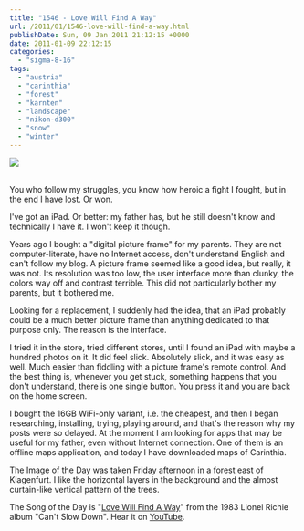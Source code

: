 ```yaml
---
title: "1546 - Love Will Find A Way"
url: /2011/01/1546-love-will-find-a-way.html
publishDate: Sun, 09 Jan 2011 21:12:15 +0000
date: 2011-01-09 22:12:15
categories: 
  - "sigma-8-16"
tags: 
  - "austria"
  - "carinthia"
  - "forest"
  - "karnten"
  - "landscape"
  - "nikon-d300"
  - "snow"
  - "winter"
---
```

<div class="container">
<div class="center"><a target="_blank" href="https://d25zfm9zpd7gm5.cloudfront.net/1200x1200/2011/20110107_144833_ps.jpg"><img src="https://d25zfm9zpd7gm5.cloudfront.net/0600x0600/2011/20110107_144833_ps.jpg" /></a></div>
</div>
<br />

You who follow my struggles, you know how heroic a fight I fought, but in the end I have lost. Or won.

I've got an iPad. Or better: my father has, but he still doesn't know and technically I have it. I won't keep it though.

Years ago I bought a "digital picture frame" for my parents. They are not computer-literate, have no Internet access, don't understand English and can't follow my blog. A picture frame seemed like a good idea, but really, it was not. Its resolution was too low, the user interface more than clunky, the colors way off and contrast terrible. This did not particularly bother my parents, but it bothered me.

Looking for a replacement, I suddenly had the idea, that an iPad probably could be a much better picture frame than anything dedicated to that purpose only. The reason is the interface.

I tried it in the store, tried different stores, until I found an iPad with maybe a hundred photos on it. It did feel slick. Absolutely slick, and it was easy as well. Much easier than fiddling with a picture frame's remote control. And the best thing is, whenever you get stuck, something happens that you don't understand, there is one single button. You press it and you are back on the home screen.

 I bought the 16GB WiFi-only variant, i.e. the cheapest, and then I began researching, installing, trying, playing around, and that's the reason why my posts were so delayed. At the moment I am looking for apps that may be useful for my father, even without Internet connection. One of them is an offline maps application, and today I have downloaded maps of Carinthia.

The Image of the Day was taken Friday afternoon in a forest east of Klagenfurt. I like the horizontal layers in the background and the almost curtain-like vertical pattern of the trees.

The Song of the Day is "<a target="_blank" href="http://www.lyricsmode.com/lyrics/l/lionel_richie/love_will_find_a_way.html">Love Will Find A Way</a>" from the 1983 Lionel Richie album "Can't Slow Down". Hear it on <a target="_blank" href="http://www.youtube.com/watch?v=H48W_eWGtWM">YouTube</a>.
